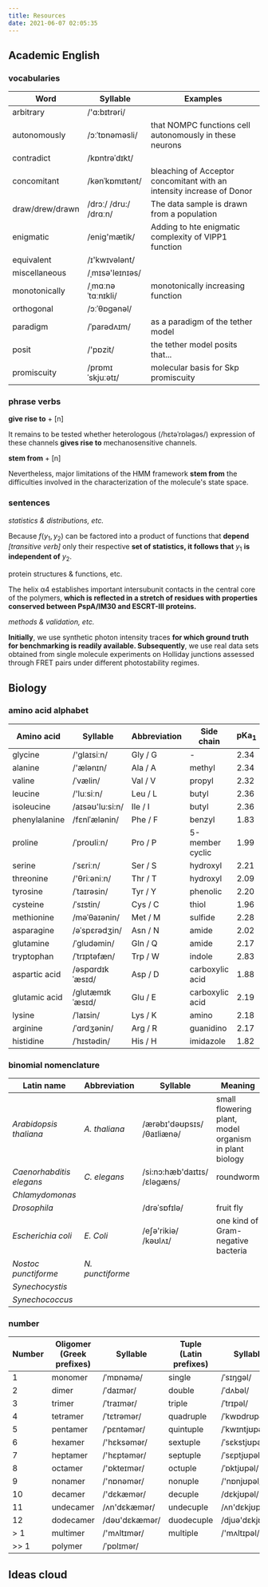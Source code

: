 ```yaml
---
title: Resources
date: 2021-06-07 02:05:35
---
```


## Academic English

### vocabularies

| Word            | Syllable              | Examples                                                              |
| ---             | ---                   | ---                                                                   |
| arbitrary       | /'ɑ:bɪtrəri/          |                                                                       |
| autonomously    | /ɔːˈtɒnəməsli/        | that NOMPC functions cell autonomously in these neurons               |
| contradict      | /kɒntrəˈdɪkt/         |                                                                       |
| concomitant     | /kənˈkɒmɪtənt/        | bleaching of Acceptor concomitant with an intensity increase of Donor |
| draw/drew/drawn | /drɔː/ /dru:/ /drɑːn/ | The data sample is drawn from a population                            |
| enigmatic       | /enig'mætik/          | Adding to hte enigmatic complexity of VIPP1 function                  |
| equivalent      | /ɪ'kwɪvələnt/         |                                                                       |
| miscellaneous   | /ˌmɪsə'leɪnɪəs/       |                                                                       |
| monotonically   | /ˌmɑːnəˈtɑːnɪkli/     | monotonically increasing function                                     |
| orthogonal      | /ɔːˈθɒɡənəl/          |                                                                       |
| paradigm        | /ˈparədʌɪm/           | as a paradigm of the tether model                                     |
| posit           | /'pɒzit/              | the tether model posits that...                                       |
| promiscuity     | /prɒmɪˈskjuːətɪ/      | molecular basis for Skp promiscuity                                   |

### phrase verbs

**give rise to** + [n]

It remains to be tested whether heterologous (/hɛtəˈrɒləɡəs/) expression of these channels **gives rise to** mechanosensitive channels.

**stem from** + [n]

Nevertheless, major limitations of the HMM framework **stem from** the difficulties involved in the characterization of the molecule's state space.

### sentences

*statistics & distributions, etc.*

Because $f(y_{1},y_{2})$ can be factored into a product of functions that **depend** *[transitive verb]* only their respective **set of statistics, it follows that** $y_{1}$ **is independent of** $y_{2}$.

protein structures & functions, etc.

The helix α4 establishes important intersubunit contacts in the central core of the polymers, **which is reflected in a stretch of residues with properties conserved between PspA/IM30 and ESCRT-III proteins.**

*methods & validation, etc.*

**Initially**, we use synthetic photon intensity traces **for which ground truth for benchmarking is readily available. Subsequently**, we use real data sets obtained from single molecule experiments on Holliday junctions assessed through FRET pairs under different photostability regimes.

## Biology

### amino acid alphabet

| Amino acid    | Syllable        | Abbreviation | Side chain      | pKa<sub>1</sub> | pKa<sub>2</sub> | pKa<sub>3</sub> | pI    |
| ---           | ---             | ---          | ---             | ---             | ---             | ---             | ---   |
| glycine       | /'glaɪsiːn/     | Gly / G      | -               | 2.34            | 9.60            | -               | 5.97  |
| alanine       | /'ælənɪn/       | Ala / A      | methyl          | 2.34            | 9.69            | -               | 6.00  |
| valine        | /ˈvælin/        | Val / V      | propyl          | 2.32            | 9.62            | -               | 5.96  |
| leucine       | /'luːsiːn/      | Leu / L      | butyl           | 2.36            | 9.60            | -               | 5.98  |
| isoleucine    | /aɪsəʊ'lu:si:n/ | Ile / I      | butyl           | 2.36            | 9.60            | -               | 6.02  |
| phenylalanine | /fɛnlˈælənin/   | Phe / F      | benzyl          | 1.83            | 9.13            | -               | 5.48  |
| proline       | /ˈproʊliːn/     | Pro / P      | 5-member cyclic | 1.99            | 10.60           | -               | 6.30  |
| serine        | /ˈsɛriːn/       | Ser / S      | hydroxyl        | 2.21            | 9.15            | -               | 5.68  |
| threonine     | /'θriːəniːn/    | Thr / T      | hydroxyl        | 2.09            | 9.10            | -               | 5.60  |
| tyrosine      | /ˈtaɪrəsin/     | Tyr / Y      | phenolic        | 2.20            | 9.11            | -               | 5.66  |
| cysteine      | /ˈsɪstin/       | Cys / C      | thiol           | 1.96            | 8.18            | -               | 5.07  |
| methionine    | /məˈθaɪənin/    | Met / M      | sulfide         | 2.28            | 9.21            | -               | 5.74  |
| asparagine    | /əˈspɛrədʒin/   | Asn / N      | amide           | 2.02            | 8.80            | -               | 5.41  |
| glutamine     | /ˈɡludəmin/     | Gln / Q      | amide           | 2.17            | 9.13            | -               | 5.65  |
| tryptophan    | /ˈtrɪptəfæn/    | Trp / W      | indole          | 2.83            | 9.39            | -               | 5.89  |
| aspartic acid | /əspɑrdɪkˈæsɪd/ | Asp / D      | carboxylic acid | 1.88            | 9.60            | 3.65            | 2.77  |
| glutamic acid | /ɡlutæmɪkˈæsɪd/ | Glu / E      | carboxylic acid | 2.19            | 9.67            | 4.25            | 3.22  |
| lysine        | /ˈlaɪsin/       | Lys / K      | amino           | 2.18            | 8.95            | 10.53           | 9.74  |
| arginine      | /ˈɑrdʒənin/     | Arg / R      | guanidino       | 2.17            | 9.04            | 12.48           | 10.76 |
| histidine     | /ˈhɪstədin/     | His / H      | imidazole       | 1.82            | 9.17            | 6.00            | 7.59  |

### binomial nomenclature

| Latin name               | Abbreviation     | Syllable                     | Meaning                                                |
| ---                      | ---              | ---                          | ---                                                    |
| *Arabidopsis thaliana*   | *A. thaliana*    | /ærəbɪ'dəʊpsɪs/ /θaɪliænə/   | small flowering plant, model organism in plant biology |
| *Caenorhabditis elegans* | *C. elegans*     | /si:nɔ:hæb'daɪtɪs/ /ɛləɡæns/ | roundworm                                              |
| *Chlamydomonas*          |                  |                              |
| *Drosophila*             |                  | /drəˈsɒfɪlə/                 | fruit fly                                              |
| *Escherichia coli*       | *E. Coli*        | /eʃә'rikiә/ /kəʊlʌɪ/         | one kind of Gram-negative bacteria                     |
| *Nostoc punctiforme*     | *N. punctiforme* |                              |
| *Synechocystis*          |                  |                              |
| *Synechococcus*          |                  |                              |

### number

| Number | Oligomer (Greek prefixes) | Syllable      | Tuple (Latin prefixes) | Syllable        |
| ---    | ---                       | ---           | ---                    | ---             |
| 1      | monomer                   | /ˈmɒnəmə/     | single                 | /ˈsɪŋɡəl/       |
| 2      | dimer                     | /ˈdaɪmər/     | double                 | /ˈdʌbəl/        |
| 3      | trimer                    | /ˈtraɪmər/    | triple                 | /ˈtrɪpəl/       |
| 4      | tetramer                  | /ˈtɛtrəmər/   | quadruple              | /ˈkwɒdrʊpəl/    |
| 5      | pentamer                  | /ˈpɛntəmər/   | quintuple              | /ˈkwɪntjʊpəl/   |
| 6      | hexamer                   | /'hɛksəmər/   | sextuple               | /ˈsɛkstjʊpəl/   |
| 7      | heptamer                  | /'hɛptəmər/   | septuple               | /ˈsɛptjʊpəl/    |
| 8      | octamer                   | /'ɒkteɪmər/   | octuple                | /ˈɒktjʊpəl/     |
| 9      | nonamer                   | /'nɒnəmər/    | nonuple                | /'nɒnjʊpəl/     |
| 10     | decamer                   | /'dɛkæmər/    | decuple                | /dɛkjʊpəl/      |
| 11     | undecamer                 | /ʌn'dɛkæmər/  | undecuple              | /ʌn'dɛkjʊpəl/   |
| 12     | dodecamer                 | /dəʊ'dɛkæmər/ | duodecuple             | /djuə'dɛkjʊpəl/ |
| > 1    | multimer                  | /'mʌltɪmər/   | multiple               | /'mʌltɪpəl/     |
| >> 1   | polymer                   | /ˈpɒlɪmər/    |                        |                 |

## Ideas cloud

<div id='wordcloud'></div>
<script>
var entries = [
		{
				label: 'VIPP1',
				url: 'mindmap/VIPP1',
				target: '_top'
		},
		{
				label: 'NompC',
				url: 'mindmap/NompC',
				target: '_top'
		},
		{
				label: 'membrane curvature',
				url: '#!',
				target: '_top'
		},
		{
				label: 'mechanosensitive fluorescent probes',
				url: '#!',
				target: '_top'
		},
		{
				label: 'force-optical microscopy',
				url: 'mindmap/force-optical_microscopy',
				target: '_top'
		},
];
</script>
<script src='./script/jquery.min.js'></script>
<script src='./script/jquery.svg3dtagcloud.min.js'></script>
<script src='./script/wordcloud.js'></script>
